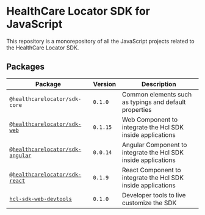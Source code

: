 # HealthCare Locator SDK for JavaScript

This repository is a monorepository of all the JavaScript projects related to the
HealthCare Locator SDK.

## Packages

| Package                                                  | Version | Description                                            |
| -------------------------------------------------------- | ------- | ------------------------------------------------------ |
| `@healthcarelocator/sdk-core` | `0.1.0`     | Common elements such as typings and default properties |
| [`@healthcarelocator/sdk-web`](./packages/hcl-sdk-web-ui/README.md) | `0.1.15`     | Web Component to integrate the Hcl SDK inside applications |
| [`@healthcarelocator/sdk-angular`](./packages/hcl-sdk-web-ui-angular/projects/hcl-sdk/README.md) | `0.0.14`     | Angular Component to integrate the Hcl SDK inside applications |
| [`@healthcarelocator/sdk-react`](./packages/hcl-sdk-web-ui-react/README.md) | `0.1.9`     | React Component to integrate the Hcl SDK inside applications |
| [`hcl-sdk-web-devtools`](./packages/hcl-sdk-web-devtools/README.md) | `0.1.0`     | Developer tools to live customize the SDK |
